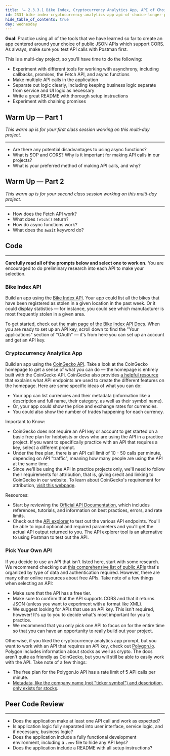 ```yaml
---
title: '✏️ 2.3.3.1 Bike Index, Cryptocurrency Analytics App, API of Choice (Longer Project)'
id: 2331-bike-index-cryptocurrency-analytics-app-api-of-choice-longer-project
hide_table_of_contents: true
day: wednesday
---
```


**Goal**: Practice using all of the tools that we have learned so far to create an app centered around your choice of public JSON APIs which support CORS. As always, make sure you test API calls with Postman first.

This is a multi-day project, so you'll have time to do the following:

* Experiment with different tools for working with asynchrony, including callbacks, promises, the Fetch API, and async functions
* Make multiple API calls in the application
* Separate out logic clearly, including keeping business logic separate from service and UI logic as necessary
* Write a great README with thorough setup instructions
* Experiment with chaining promises

## Warm Up — Part 1

_This warm up is for your first class session working on this multi-day project._

---

* Are there any potential disadvantages to using async functions?
* What is SOP and CORS? Why is it important for making API calls in our projects?
* What is your preferred method of making API calls, and why?

## Warm Up — Part 2

_This warm up is for your second class session working on this multi-day project._

---

* How does the Fetch API work? 
* What does `fetch()` return?
* How do async functions work? 
* What does the `await` keyword do?

## Code
---

**Carefully read all of the prompts below and select one to work on.** You are encouraged to do preliminary research into each API to make your selection.

### Bike Index API

Build an app using the [Bike Index API](https://bikeindex.org/). Your app could list all the bikes that have been registered as stolen in a given location in the past week. Or it could display statistics — for instance, you could see which manufacturer is most frequently stolen in a given area.

To get started, check out [the main page of the Bike Index API Docs](https://bikeindex.org/documentation/api_v3). When you are ready to set up an API key, scroll down to find the "Your applications" section of "OAuth" — it's from here you can set up an account and get an API key.

### Cryptocurrency Analytics App

Build an app using the [CoinGecko API](https://www.coingecko.com/). Take a look at the CoinGecko homepage to get a sense of what you can do — the homepage is entirely built with the CoinGecko API. CoinGecko also provides [a helpful resource](https://apiguide.coingecko.com/getting-started/endpoint-demo) that explains what API endpoints are used to create the different features on the homepage. Here are some specific ideas of what you can do:

*  Your app can list currencies and their metadata (information like a description and full name, their category, as well as their symbol name). 
*  Or, your app could show the price and exchange rates for currencies.
*  You could also show the number of trades happening for each currency.

Important to Know:

* CoinGecko does not require an API key or account to get started on a basic free plan for hobbyists or devs who are using the API in a practice project. If you want to specifically practice with an API that requires a key, select a different prompt.
* Under the free plan, there is an API call limit of 10 - 50 calls per minute, depending on API "traffic", meaning how many people are using the API at the same time.
* Since we'll be using the API in practice projects only, we'll need to follow their requirements for attribution, that is, giving credit and linking to CoinGecko in our website. To learn about CoinGecko's requirement for attribution, [visit this webpage](https://www.coingecko.com/en/branding).

Resources:

* Start by reviewing the [Official API Documentation](https://apiguide.coingecko.com/getting-started/introduction), which includes references, tutorials, and information on best practices, errors, and rate limits.
* Check out the [API explorer](https://www.coingecko.com/en/api/documentation) to test out the various API endpoints. You'll be able to input optional and required parameters and you'll get the actual API output returned to you. The API explorer tool is an alternative to using Postman to test out the API.

### Pick Your Own API

If you decide to use an API that isn't listed here, start with some research. We recommend checking out [this comprehensive list of public APIs](https://github.com/public-apis/public-apis) that's organized by type of data and authentication required. However, there are many other online resources about free APIs. Take note of a few things when selecting an API:

* Make sure that the API has a free tier.
* Make sure to confirm that the API supports CORS and that it returns JSON (unless you want to experiment with a format like XML). 
* We suggest looking for APIs that use an API key. This isn't required, however! It's up to you to decide what's most important for you to practice.
* We recommend that you only pick one API to focus on for the entire time so that you can have an opportunity to really build out your project. 

Otherwise, if you liked the cryptocurrency analytics app prompt, but you want to work with an API that requires an API key, check out [Polygon.io](https://polygon.io/docs/stocks/getting-started). Polygon includes information about stocks as well as crypto. The docs aren't quite as friendly as CoinGecko, but you will still be able to easily work with the API. Take note of a few things:

* The free plan for the Polygon.io API has a rate limit of 5 API calls per minute. 
* [Metadata, like the company name (not "ticker symbol") and description, only exists for stocks](https://polygon.io/docs/stocks/get_v3_reference_tickers__ticker).

## Peer Code Review
<hr />

* Does the application make at least one API call and work as expected?
* Is application logic fully separated into user interface, service logic, and if necessary, business logic?
* Does the application include a fully functional development environment, including a `.env` file to hide any API keys?
* Does the application include a README with all setup instructions?
